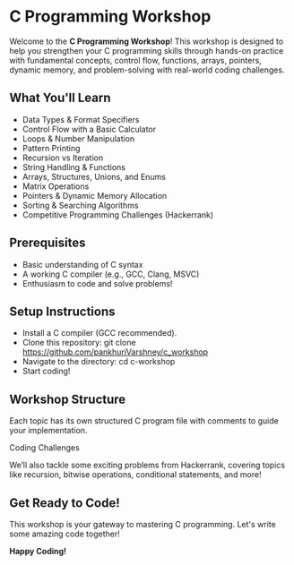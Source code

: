 # C Programming Workshop

Welcome to the **C Programming Workshop**! This workshop is designed to help you strengthen your C programming skills through hands-on practice with fundamental concepts, control flow, functions, arrays, pointers, dynamic memory, and problem-solving with real-world coding challenges.



## What You'll Learn
- Data Types & Format Specifiers
- Control Flow with a Basic Calculator
- Loops & Number Manipulation
- Pattern Printing
- Recursion vs Iteration
- String Handling & Functions
- Arrays, Structures, Unions, and Enums
- Matrix Operations
- Pointers & Dynamic Memory Allocation
- Sorting & Searching Algorithms
- Competitive Programming Challenges (Hackerrank)

## Prerequisites
- Basic understanding of C syntax
- A working C compiler (e.g., GCC, Clang, MSVC)
- Enthusiasm to code and solve problems!

## Setup Instructions
- Install a C compiler (GCC recommended).
- Clone this repository: git clone https://github.com/pankhuriVarshney/c_workshop
- Navigate to the directory: cd c-workshop
- Start coding!

## Workshop Structure
Each topic has its own structured C program file with comments to guide your implementation.

Coding Challenges

We’ll also tackle some exciting problems from Hackerrank, covering topics like recursion, bitwise operations, conditional statements, and more!

## Get Ready to Code!

This workshop is your gateway to mastering C programming. Let's write some amazing code together!

**Happy Coding!**